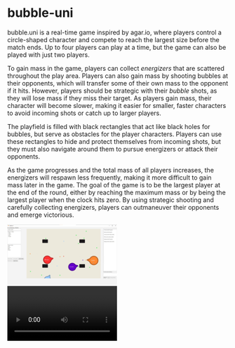 # bubble-uni

bubble.uni is a real-time game inspired by agar.io, where players control a circle-shaped character and compete to reach the largest size before the match ends. Up to four players can play at a time, but the game can also be played with just two players.

To gain mass in the game, players can collect *energizers* that are scattered throughout the play area. Players can also gain mass by shooting bubbles at their opponents, which will transfer some of their own mass to the opponent if it hits. However, players should be strategic with their *bubble* shots, as they will lose mass if they miss their target. As players gain mass, their character will become slower, making it easier for smaller, faster characters to avoid incoming shots or catch up to larger players.

The playfield is filled with black rectangles that act like black holes for bubbles, but serve as obstacles for the player characters. Players can use these rectangles to hide and protect themselves from incoming shots, but they must also navigate around them to pursue energizers or attack their opponents.

As the game progresses and the total mass of all players increases, the energizers will respawn less frequently, making it more difficult to gain mass later in the game. The goal of the game is to be the largest player at the end of the round, either by reaching the maximum mass or by being the largest player when the clock hits zero. By using strategic shooting and carefully collecting energizers, players can outmaneuver their opponents and emerge victorious.
<div>
<img width="250" src="website/screenshot.png">
<br>
<video controls width="250">
    <source src="website/gameplay.mp4"
            type="video/mp4">
    Sorry, your browser doesn't support embedded videos.
</video>
</div>
